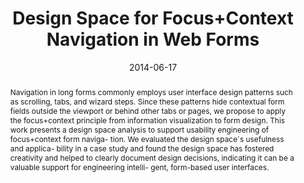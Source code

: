 ---
abstract: Navigation in long forms commonly employs user interface design patterns
  such as scrolling, tabs, and wizard steps. Since these patterns hide contextual
  form fields outside the viewport or behind other tabs or pages, we propose to apply
  the focus+context principle from information visualization to form design. This
  work presents a design space analysis to support usability engineering of focus+context
  form naviga- tion. We evaluated the design space´s usefulness and applica- bility
  in a case study and found the design space has fostered creativity and helped to
  clearly document design decisions, indicating it can be a valuable support for engineering
  intelli- gent, form-based user interfaces.
authors:
- Johannes Harms
- Christoph Wimmer
- Karin Kappel
- Thomas Grechenig
date: '2014-06-17'
featured: false
links:
- name: Publik
  url: https://publik.tuwien.ac.at/showentry.php?ID=235997&lang=2
publication: 'Vortrag: ACM SIGCHI Symposium on Engineering Interactive Computing Systems
  (EICS 2014), Rome, Italy; 17.06.2014 - 20.06.2014; in: "Proceedings of the 2014
  ACM SIGCHI symposium on Engineering interactive computing systems", ACM, New York,
  NY, USA (2014), ISBN: 978-1-4503-2725-1; S. 39 - 44'
publication_types:
- '1'
publishDate: '2014-06-17'
title: Design Space for Focus+Context Navigation in Web Forms
url_pdf: ''
---